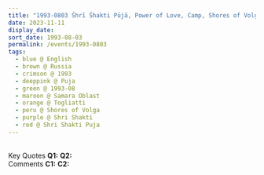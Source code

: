 ```yaml
---
title: "1993-0803 Śhrī Śhakti Pūjā, Power of Love, Camp, Shores of Volga, Togliatti, Samara Oblast, Russia"
date: 2023-11-11
display_date: 
sort_date: 1993-08-03
permalink: /events/1993-0803
tags:
  - blue @ English
  - brown @ Russia
  - crimson @ 1993
  - deeppink @ Puja
  - green @ 1993-08
  - maroon @ Samara Oblast
  - orange @ Togliatti
  - peru @ Shores of Volga
  - purple @ Shri Shakti
  - red @ Shri Shakti Puja 
---
```


<br>

<wave-list>
  <list-title color="DarkSeaGreen" width="55">Key Quotes</list-title>
  <list-item color="BlanchedAlmond" width="280"><b>Q1:</b> <i></i></list-item>
  <list-item color="Lavender" width="280"><b>Q2:</b> <i></i></list-item>
</wave-list>

<br>

<wave-list>
  <list-title color="DarkSeaGreen" width="55">Comments</list-title>
  <list-item color="BlanchedAlmond" width="280"><b>C1:</b> <i></i></list-item>
  <list-item color="Lavender" width="280"><b>C2:</b> <i></i></list-item>
</wave-list>